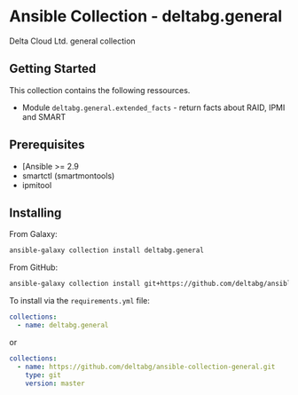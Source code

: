 # Ansible Collection - deltabg.general

Delta Cloud Ltd. general collection

## Getting Started

This collection contains the following ressources.

- Module `deltabg.general.extended_facts` - return facts about RAID, IPMI and SMART

## Prerequisites

- [Ansible >= 2.9
- smartctl (smartmontools)
- ipmitool

## Installing

From Galaxy:
```sh
ansible-galaxy collection install deltabg.general
```

From GitHub:
```sh
ansible-galaxy collection install git+https://github.com/deltabg/ansible-collection-general.git,main
```

To install via the `requirements.yml` file:
```yaml
collections:
  - name: deltabg.general
```

or
```yaml
collections:
  - name: https://github.com/deltabg/ansible-collection-general.git
    type: git
    version: master
```
